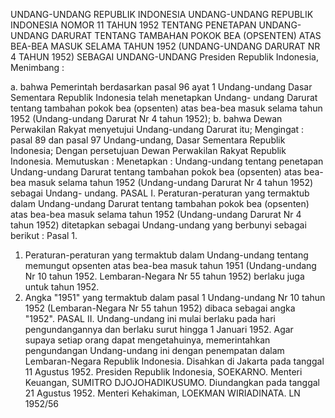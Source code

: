  UNDANG-UNDANG REPUBLIK INDONESIA UNDANG-UNDANG REPUBLIK INDONESIA NOMOR 11 TAHUN 1952 TENTANG PENETAPAN UNDANG-UNDANG DARURAT TENTANG TAMBAHAN POKOK BEA (OPSENTEN) ATAS BEA-BEA MASUK SELAMA TAHUN 1952 (UNDANG-UNDANG DARURAT NR 4 TAHUN 1952) SEBAGAI UNDANG-UNDANG Presiden Republik Indonesia,
Menimbang :

a. bahwa Pemerintah berdasarkan pasal 96 ayat 1 Undang-undang Dasar Sementara Republik Indonesia telah menetapkan Undang- undang Darurat tentang tambahan pokok bea (opsenten) atas bea-bea masuk selama tahun 1952 (Undang-undang Darurat Nr 4 tahun 1952);
b. bahwa Dewan Perwakilan Rakyat menyetujui Undang-undang Darurat itu;
Mengingat :
 pasal 89 dan pasal 97 Undang-undang, Dasar Sementara Republik Indonesia; Dengan persetujuan Dewan Perwakilan Rakyat Republik Indonesia. Memutuskan : Menetapkan : Undang-undang tentang penetapan Undang-undang Darurat tentang tambahan pokok bea (opsenten) atas bea-bea masuk selama tahun 1952 (Undang-undang Darurat Nr 4 tahun 1952) sebagai Undang- undang. PASAL I. Peraturan-peraturan yang termaktub dalam Undang-undang Darurat tentang tambahan pokok bea (opsenten) atas bea-bea masuk selama tahun 1952 (Undang-undang Darurat Nr 4 tahun 1952) ditetapkan sebagai Undang-undang yang berbunyi sebagai berikut : Pasal 1.
1. Peraturan-peraturan yang termaktub dalam Undang-undang tentang memungut opsenten atas bea-bea masuk tahun 1951 (Undang-undang Nr 10 tahun 1952. Lembaran-Negara Nr 55 tahun 1952) berlaku juga untuk tahun 1952.
2. Angka "1951" yang termaktub dalam pasal 1 Undang-undang Nr 10 tahun 1952 (Lembaran-Negara Nr 55 tahun 1952) dibaca sebagai angka "1952". PASAL II. Undang-undang ini mulai berlaku pada hari pengundangannya dan berlaku surut hingga 1 Januari 1952. Agar supaya setiap orang dapat mengetahuinya, memerintahkan pengundangan Undang-undang ini dengan penempatan dalam Lembaran-Negara Republik Indonesia. Disahkan di Jakarta pada tanggal 11 Agustus 1952. Presiden Republik Indonesia, SOEKARNO. Menteri Keuangan, SUMITRO DJOJOHADIKUSUMO. Diundangkan pada tanggal 21 Agustus 1952. Menteri Kehakiman, LOEKMAN WIRIADINATA. LN 1952/56